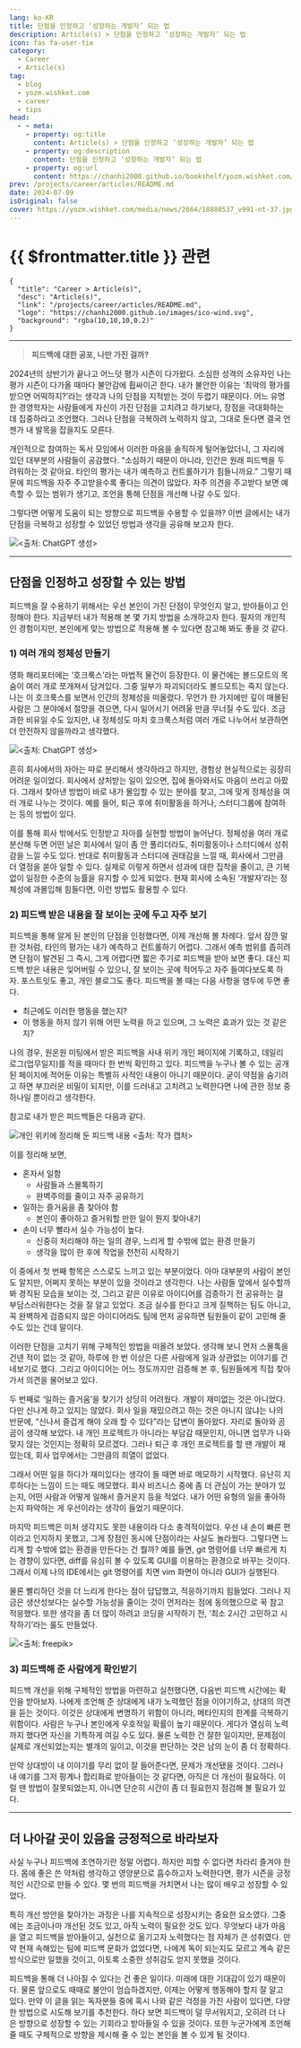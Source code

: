 ```yaml
---
lang: ko-KR
title: 단점을 인정하고 ‘성장하는 개발자’ 되는 법
description: Article(s) > 단점을 인정하고 ‘성장하는 개발자’ 되는 법
icon: fas fa-user-tie
category: 
  - Career
  - Article(s)
tag: 
  - blog
  - yozm.wishket.com
  - career
  - tips
head:
  - - meta:
    - property: og:title
      content: Article(s) > 단점을 인정하고 ‘성장하는 개발자’ 되는 법
    - property: og:description
      content: 단점을 인정하고 ‘성장하는 개발자’ 되는 법
    - property: og:url
      content: https://chanhi2000.github.io/bookshelf/yozm.wishket.com/2664.html
prev: /projects/career/articles/README.md
date: 2024-07-09
isOriginal: false
cover: https://yozm.wishket.com/media/news/2664/18880537_v991-nt-37.jpg
---
```


# {{ $frontmatter.title }} 관련

```component VPCard
{
  "title": "Career > Article(s)",
  "desc": "Article(s)",
  "link": "/projects/career/articles/README.md",
  "logo": "https://chanhi2000.github.io/images/ico-wind.svg",
  "background": "rgba(10,10,10,0.2)"
}
```

---

<SiteInfo
  name="단점을 인정하고 ‘성장하는 개발자’ 되는 법 | 요즘IT"
  desc="2024년의 상반기가 끝나고 어느덧 평가 시즌이 다가왔다. 소심한 성격의 소유자인 나는 평가 시즌이 다가올 때마다 불안감에 휩싸이곤 한다. 내가 불안한 이유는 ‘최악의 평가를 받으면 어떡하지?’라는 생각과 나의 단점을 지적받는 것이 두렵기 때문이다. 어느 유명한 경영학자는 사람들에게 자신이 가진 단점을 고치려고 하기보다, 장점을 극대화하는 데 집중하라고 조언했다. 그러나 단점을 극복하려 노력하지 않고, 그대로 둔다면 결국 언젠가 내 발목을 잡을지도 모른다. 그렇다면 어떻게 도움이 되는 방향으로 피드백을 수용할 수 있을까? 이번 글에서는 내가 단점을 극복하고 성장할 수 있었던 방법과 생각을 공유해 보고자 한다."
  url="https://yozm.wishket.com/magazine/detail/2664/"
  logo="https://yozm.wishket.com/static/renewal/img/global/gnb_yozmit.svg"
  preview="https://yozm.wishket.com/media/news/2664/18880537_v991-nt-37.jpg"/>

> **피드백에 대한 공포, 나만 가진 걸까?**

2024년의 상반기가 끝나고 어느덧 평가 시즌이 다가왔다. 소심한 성격의 소유자인 나는 평가 시즌이 다가올 때마다 불안감에 휩싸이곤 한다. 내가 불안한 이유는 ‘최악의 평가를 받으면 어떡하지?’라는 생각과 나의 단점을 지적받는 것이 두렵기 때문이다. 어느 유명한 경영학자는 사람들에게 자신이 가진 단점을 고치려고 하기보다, 장점을 극대화하는 데 집중하라고 조언했다. 그러나 단점을 극복하려 노력하지 않고, 그대로 둔다면 결국 언젠가 내 발목을 잡을지도 모른다.

개인적으로 참여하는 독서 모임에서 이러한 마음을 솔직하게 털어놓았더니, 그 자리에 있던 대부분의 사람들이 공감했다. “소심하기 때문이 아니라, 인간은 원래 피드백을 두려워하는 것 같아요. 타인의 평가는 내가 예측하고 컨트롤하기가 힘들니까요.” 그렇기 때문에 피드백을 자주 주고받을수록 좋다는 의견이 많았다. 자주 의견을 주고받다 보면 예측할 수 있는 범위가 생기고, 조언을 통해 단점을 개선해 나갈 수도 있다.

그렇다면 어떻게 도움이 되는 방향으로 피드백을 수용할 수 있을까? 이번 글에서는 내가 단점을 극복하고 성장할 수 있었던 방법과 생각을 공유해 보고자 한다.

![<출처: ChatGPT 생성>](https://yozm.wishket.com/media/news/2664/feedback.png)

---

## 단점을 인정하고 성장할 수 있는 방법

피드백을 잘 수용하기 위해서는 우선 본인이 가진 단점이 무엇인지 알고, 받아들이고 인정해야 한다. 지금부터 내가 적용해 본 몇 가지 방법을 소개하고자 한다. 필자의 개인적인 경험이지만, 본인에게 맞는 방법으로 적용해 볼 수 있다면 참고해 봐도 좋을 것 같다.

### 1) 여러 개의 정체성 만들기

영화 해리포터에는 ‘호크룩스’라는 마법적 물건이 등장한다. 이 물건에는 볼드모트의 목숨이 여러 개로 쪼개져서 담겨있다. 그중 일부가 파괴되더라도 볼드모트는 죽지 않는다. 나는 이 호크룩스를 보면서 인간의 정체성을 떠올렸다. 무언가 한 가지에만 깊이 매몰된 사람은 그 분야에서 절망을 겪으면, 다시 일어서기 어려울 만큼 무너질 수도 있다. 조금 과한 비유일 수도 있지만, 내 정체성도 마치 호크룩스처럼 여러 개로 나누어서 보관하면 더 안전하지 않을까라고 생각했다.

![<출처: ChatGPT 생성>](https://yozm.wishket.com/media/news/2664/horcrux.png)

흔히 회사에서의 자아는 따로 분리해서 생각하라고 하지만, 경험상 현실적으로는 굉장히 어려운 일이었다. 회사에서 상처받는 일이 있으면, 집에 돌아와서도 마음이 쓰리고 아팠다. 그래서 찾아낸 방법이 바로 내가 몰입할 수 있는 분야를 찾고, 그에 맞게 정체성을 여러 개로 나누는 것이다. 예를 들어, 퇴근 후에 취미활동을 하거나, 스터디그룹에 참여하는 등의 방법이 있다.

이를 통해 회사 밖에서도 인정받고 자아를 실현할 방법이 늘어난다. 정체성을 여러 개로 분산해 두면 어떤 날은 회사에서 일이 좀 안 풀리더라도, 취미활동이나 스터디에서 성취감을 느낄 수도 있다. 반대로 취미활동과 스터디에 권태감을 느낄 때, 회사에서 그만큼 더 열정을 쏟아 일할 수 있다. 실제로 이렇게 하면서 성과에 대한 집착을 줄이고, 큰 기복 없이 일정한 수준의 능률을 유지할 수 있게 되었다. 현재 회사에 소속된 ‘개발자’라는 정체성에 과몰입해 힘들다면, 이런 방법도 활용할 수 있다.

### 2) 피드백 받은 내용을 잘 보이는 곳에 두고 자주 보기

피드백을 통해 알게 된 본인의 단점을 인정했다면, 이제 개선해 볼 차례다. 앞서 잠깐 말한 것처럼, 타인의 평가는 내가 예측하고 컨트롤하기 어렵다. 그래서 예측 범위를 좁히려면 단점이 발견된 그 즉시, 그게 어렵다면 짧은 주기로 피드백을 받아 보면 좋다. 대신 피드백 받은 내용은 잊어버릴 수 있으니, 잘 보이는 곳에 적어두고 자주 들여다보도록 하자. 포스트잇도 좋고, 개인 블로그도 좋다. 피드백을 볼 때는 다음 사항을 염두에 두면 좋다.

- 최근에도 이러한 행동을 했는지?
- 이 행동을 하지 않기 위해 어떤 노력을 하고 있으며, 그 노력은 효과가 있는 것 같은지?

나의 경우, 원온원 미팅에서 받은 피드백을 사내 위키 개인 페이지에 기록하고, 데일리 로그(업무일지)를 적을 때마다 한 번씩 확인하고 있다. 피드백을 누구나 볼 수 있는 공개된 페이지에 적어둔 이유는 특별히 사적인 내용이 아니기 때문이다. 굳이 약점을 숨기려고 하면 부끄러운 비밀이 되지만, 이를 드러내고 고치려고 노력한다면 나에 관한 정보 중 하나일 뿐이라고 생각한다.

참고로 내가 받은 피드백들은 다음과 같다.

![개인 위키에 정리해 둔 피드백 내용 <출처: 작가 캡처>](https://yozm.wishket.com/media/news/2664/feedback_note.jpg)

이를 정리해 보면,

- 혼자서 일함
  - 사람들과 스몰톡하기
  - 완벽주의를 줄이고 자주 공유하기
- 일하는 즐거움을 좀 찾아야 함
  - 본인이 좋아하고 즐거워할 만한 일이 뭔지 찾아내기
- 손이 너무 빨라서 실수 가능성이 높다.
  - 신중히 처리해야 하는 일의 경우, 느리게 할 수밖에 없는 환경 만들기
  - 생각을 많이 한 후에 작업을 천천히 시작하기

이 중에서 첫 번째 항목은 스스로도 느끼고 있는 부분이었다. 아마 대부분의 사람이 본인도 알지만, 어쩌지 못하는 부분이 있을 것이라고 생각한다. 나는 사람들 앞에서 실수할까 봐 경직된 모습을 보이는 것, 그리고 같은 이유로 아이디어를 검증하기 전 공유하는 걸 부담스러워한다는 것을 잘 알고 있었다. 조금 실수를 한다고 크게 질책하는 팀도 아니고, 꼭 완벽하게 검증되지 않은 아이디어라도 팀에 먼저 공유하면 팀원들이 같이 고민해 줄 수도 있는 건데 말이다.

이러한 단점을 고치기 위해 구체적인 방법을 떠올려 보았다. 생각해 보니 먼저 스몰톡을 건넨 적이 없는 것 같아, 하루에 한 번 이상은 다른 사람에게 일과 상관없는 이야기를 건네보기로 했다. 그리고 아이디어는 어느 정도까지만 검증해 본 후, 팀원들에게 직접 찾아가서 의견을 물어보고 있다.

두 번째로 ‘일하는 즐거움’을 찾기가 상당히 어려웠다. 개발이 재미없는 것은 아니었다. 다만 신나게 하고 있지는 않았다. 회사 일을 재밌으려고 하는 것은 아니지 않냐는 나의 반문에, “신나서 즐겁게 해야 오래 할 수 있다”라는 답변이 돌아왔다. 자리로 돌아와 곰곰이 생각해 보았다. 내 개인 프로젝트가 아니라는 부담감 때문인지, 아니면 업무가 나와 맞지 않는 것인지는 정확히 모르겠다. 그러나 퇴근 후 개인 프로젝트를 할 땐 개발이 재밌는데, 회사 업무에서는 그만큼의 희열이 없었다.

그래서 어떤 일을 하다가 재미있다는 생각이 들 때면 바로 메모하기 시작했다. 유난히 지루하다는 느낌이 드는 때도 메모했다. 회사 비즈니스 중에 좀 더 관심이 가는 분야가 있는지, 어떤 사람과 어떻게 일해서 즐거운지 등을 적었다. 내가 어떤 유형의 일을 좋아하는지 파악하는 게 우선이라는 생각이 들었기 때문이다.

마지막 피드백은 미처 생각지도 못한 내용이라 다소 충격적이었다. 우선 내 손이 빠른 편이라고 인지하지 못했고, 그게 장점인 동시에 단점이라는 사실도 놀라웠다. 그렇다면 느리게 할 수밖에 없는 환경을 만든다는 건 뭘까? 예를 들면, git 명령어를 너무 빠르게 치는 경향이 있다면, diff를 유심히 볼 수 있도록 GUI를 이용하는 환경으로 바꾸는 것이다. 그래서 이제 나의 IDE에서는 git 명령어를 치면 vim 화면이 아니라 GUI가 실행된다.

물론 빨리하던 것을 더 느리게 한다는 점이 답답했고, 적응하기까지 힘들었다. 그러나 지금은 생산성보다는 실수할 가능성을 줄이는 것이 먼저라는 점에 동의했으므로 꾹 참고 적응했다. 또한 생각을 좀 더 많이 하려고 코딩을 시작하기 전, ‘최소 2시간 고민하고 시작하기’라는 룰도 만들었다.

![<출처: freepik>](https://yozm.wishket.com/media/news/2664/18880537_v991-nt-37.jpg)

### 3) 피드백해 준 사람에게 확인받기

피드백 개선을 위해 구체적인 방법을 마련하고 실천했다면, 다음번 피드백 시간에는 확인을 받아보자. 나에게 조언해 준 상대에게 내가 노력했던 점을 이야기하고, 상대의 의견을 듣는 것이다. 이것은 상대에게 변명하기 위함이 아니라, 메타인지의 한계를 극복하기 위함이다. 사람은 누구나 본인에게 우호적일 확률이 높기 때문이다. 게다가 열심히 노력까지 했다면 자신을 기특하게 여길 수도 있다. 물론 노력한 건 잘한 일이지만, 문제점이 실제로 개선되었는지는 별개의 일이고, 이것을 판단하는 것은 남의 눈이 좀 더 정확하다.

만약 상대방이 내 이야기를 무리 없이 잘 들어준다면, 문제가 개선됐을 것이다. 그러나 내 얘기를 그저 핑계나 합리화로 받아들이는 것 같다면, 아직은 더 개선이 필요하다. 이럴 땐 방법이 잘못되었는지, 아니면 단순히 시간이 좀 더 필요한지 점검해 볼 필요가 있다.

---

## 더 나아갈 곳이 있음을 긍정적으로 바라보자

사실 누구나 피드백에 초연하기란 정말 어렵다. 하지만 피할 수 없다면 차라리 즐겨야 한다. 몸에 좋은 쓴 약처럼 생각하고 영양분으로 흡수하고자 노력한다면, 평가 시즌을 긍정적인 시간으로 만들 수 있다. 몇 번의 피드백을 거치면서 나는 많이 배우고 성장할 수 있었다.

특히 개선 방안을 찾아가는 과정은 나를 지속적으로 성장시키는 중요한 요소였다. 그중에는 조금이나마 개선된 것도 있고, 아직 노력이 필요한 것도 있다. 무엇보다 내가 마음을 열고 피드백을 받아들이고, 실천으로 옮기고자 노력했다는 점 자체가 큰 성취였다. 만약 현재 속해있는 팀에 피드백 문화가 없었다면, 나에게 독이 되는지도 모르고 계속 같은 방식으로만 일했을 것이고, 이토록 소중한 성취감도 얻지 못했을 것이다.

피드백을 통해 더 나아질 수 있다는 건 좋은 일이다. 미래에 대한 기대감이 있기 때문이다. 물론 앞으로도 때때로 불안이 엄습하겠지만, 이제는 어떻게 행동해야 할지 잘 알고 있다. 만약 이 글을 읽는 독자분들 중에 혹시 나와 같은 걱정을 가진 사람이 있다면, 다양한 방법으로 시도해 보기를 추천한다. 하다 보면 피드백이 덜 무서워지고, 오히려 더 나은 방향으로 성장할 수 있는 기회라고 받아들일 수 있을 것이다. 또한 누군가에게 조언해 줄 때도 구체적으로 방향을 제시해 줄 수 있는 본인을 볼 수 있게 될 것이다.

